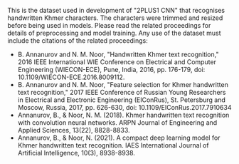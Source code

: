 This is the dataset used in development of "2PLUS1 CNN" that recognises handwritten Khmer characters. 
The characters were trimmed and resized before being used in models.
Please read the related proceedings for details of preprocessing and model training.
Any use of the dataset must include the citations of the related proceedings:

- B. Annanurov and N. M. Noor, "Handwritten Khmer text recognition," 2016 IEEE International WIE Conference on Electrical and Computer Engineering (WIECON-ECE), Pune, India, 2016, pp. 176-179, doi: 10.1109/WIECON-ECE.2016.8009112.
- B. Annanurov and N. M. Noor, "Feature selection for Khmer handwritten text recognition," 2017 IEEE Conference of Russian Young Researchers in Electrical and Electronic Engineering (EIConRus), St. Petersburg and Moscow, Russia, 2017, pp. 626-630, doi: 10.1109/EIConRus.2017.7910634
- Annanurov, B., & Noor, N. M. (2018). Khmer handwritten text recognition with convolution neural networks. ARPN Journal of Engineering and Applied Sciences, 13(22), 8828-8833.
- Annanurov, B., & Noor, N. (2021). A compact deep learning model for Khmer handwritten text recognition. IAES International Journal of Artificial Intelligence, 10(3), 8938-8938.

